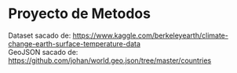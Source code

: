 # Proyecto de Metodos

Dataset sacado de: https://www.kaggle.com/berkeleyearth/climate-change-earth-surface-temperature-data  
GeoJSON sacado de: https://github.com/johan/world.geo.json/tree/master/countries
